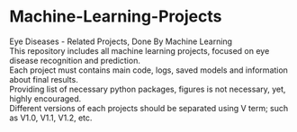 # Machine-Learning-Projects  
Eye Diseases - Related Projects, Done By Machine Learning  
This repository includes all machine learning projects, focused on eye disease recognition and prediction.  
Each project must contains main code, logs, saved models and information about final results.  
Providing list of necessary python packages, figures is not necessary, yet, highly encouraged.  
Different versions of each projects should be separated using V term; such as V1.0, V1.1, V1.2, etc.  
